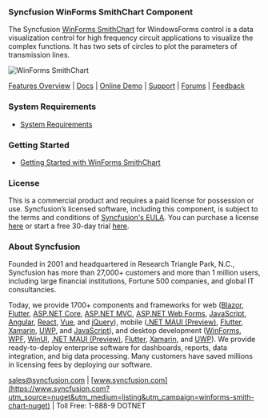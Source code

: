 ### Syncfusion WinForms SmithChart Component
The Syncfusion [WinForms SmithChart](https://www.syncfusion.com/winforms-ui-controls/smith-chart?utm_source=nuget&utm_medium=listing&utm_campaign=winforms-smith-chart-nuget) for WindowsForms control is a data visualization control for high frequency circuit applications to visualize the complex functions. It has two sets of circles to plot the parameters of transmission lines.

![WinForms SmithChart](https://cdn.syncfusion.com/nuget-readme/winforms/winforms_smithchart.png)

[Features Overview](https://www.syncfusion.com/winforms-ui-controls/smith-chart?utm_source=nuget&utm_medium=listing&utm_campaign=winforms-smith-chart-nuget) | [Docs](https://help.syncfusion.com/windowsforms/smith-chart/gettingstarted?utm_source=nuget&utm_medium=listing&utm_campaign=winforms-smith-chart-nuget) | [Online Demo](https://github.com/syncfusion/winforms-demos?utm_source=nuget&utm_medium=listing&utm_campaign=winforms-smith-chart-nuget) | [Support](https://www.syncfusion.com/support/directtrac/incidents/newincident?utm_source=nuget&utm_medium=listing&utm_campaign=winforms-smith-chart-nuget) | [Forums](https://www.syncfusion.com/forums/windowsforms?utm_source=nuget&utm_medium=listing&utm_campaign=winforms-smith-chart-nuget) | [Feedback](https://www.syncfusion.com/feedback/winforms?utm_source=nuget&utm_medium=listing&utm_campaign=winforms-smith-chart-nuget)

### System Requirements

* [System Requirements](https://help.syncfusion.com/windowsforms/installation/system-requirements?utm_source=nuget&utm_medium=listing&utm_campaign=winforms-smith-chart-nuget)

### Getting Started

* [Getting Started with WinForms SmithChart](https://help.syncfusion.com/windowsforms/smith-chart/gettingstarted?utm_source=nuget&utm_medium=listing&utm_campaign=winforms-smith-chart-nuget)

### License

This is a commercial product and requires a paid license for possession or use. Syncfusion’s licensed software, including this component, is subject to the terms and conditions of [Syncfusion's EULA](https://www.syncfusion.com/eula/es/?utm_source=nuget&utm_medium=listing&utm_campaign=winforms-smith-chart-nuget). You can purchase a license [here](https://www.syncfusion.com/sales/products?utm_source=nuget&utm_medium=listing&utm_campaign=winforms-smith-chart-nuget) or start a free 30-day trial [here](https://www.syncfusion.com/account/manage-trials/start-trials?utm_source=nuget&utm_medium=listing&utm_campaign=winforms-smith-chart-nuget).

### About Syncfusion

Founded in 2001 and headquartered in Research Triangle Park, N.C., Syncfusion has more than 27,000+ customers and more than 1 million users, including large financial institutions, Fortune 500 companies, and global IT consultancies.
 
Today, we provide 1700+ components and frameworks for web ([Blazor](https://www.syncfusion.com/blazor-components?utm_source=nuget&utm_medium=listing&utm_campaign=winforms-smith-chart-nuget), [Flutter](https://www.syncfusion.com/flutter-widgets?utm_source=nuget&utm_medium=listing&utm_campaign=winforms-smith-chart-nuget), [ASP.NET Core](https://www.syncfusion.com/aspnet-core-ui-controls?utm_source=nuget&utm_medium=listing&utm_campaign=winforms-smith-chart-nuget), [ASP.NET MVC](https://www.syncfusion.com/aspnet-mvc-ui-controls?utm_source=nuget&utm_medium=listing&utm_campaign=winforms-smith-chart-nuget), [ASP.NET Web Forms](https://www.syncfusion.com/jquery/aspnet-webforms-ui-controls?utm_source=nuget&utm_medium=listing&utm_campaign=winforms-smith-chart-nuget), [JavaScript](https://www.syncfusion.com/javascript-ui-controls?utm_source=nuget&utm_medium=listing&utm_campaign=winforms-smith-chart-nuget), [Angular](https://www.syncfusion.com/angular-ui-components?utm_source=nuget&utm_medium=listing&utm_campaign=winforms-smith-chart-nuget), [React](https://www.syncfusion.com/react-ui-components?utm_source=nuget&utm_medium=listing&utm_campaign=winforms-smith-chart-nuget), [Vue](https://www.syncfusion.com/vue-ui-components?utm_source=nuget&utm_medium=listing&utm_campaign=winforms-smith-chart-nuget), and [jQuery](https://www.syncfusion.com/jquery-ui-widgets?utm_source=nuget&utm_medium=listing&utm_campaign=winforms-smith-chart-nuget)), mobile ([.NET MAUI (Preview)](https://www.syncfusion.com/maui-controls?utm_source=nuget&utm_medium=listing&utm_campaign=winforms-smith-chart-nuget), [Flutter](https://www.syncfusion.com/flutter-widgets?utm_source=nuget&utm_medium=listing&utm_campaign=winforms-smith-chart-nuget), [Xamarin](https://www.syncfusion.com/xamarin-ui-controls?utm_source=nuget&utm_medium=listing&utm_campaign=winforms-smith-chart-nuget), [UWP](https://www.syncfusion.com/uwp-ui-controls?utm_source=nuget&utm_medium=listing&utm_campaign=winforms-smith-chart-nuget), and [JavaScript](https://www.syncfusion.com/javascript-ui-controls?utm_source=nuget&utm_medium=listing&utm_campaign=winforms-smith-chart-nuget)), and desktop development ([WinForms](https://www.syncfusion.com/winforms-ui-controls?utm_source=nuget&utm_medium=listing&utm_campaign=winforms-smith-chart-nuget), [WPF](https://www.syncfusion.com/wpf-controls?utm_source=nuget&utm_medium=listing&utm_campaign=winforms-smith-chart-nuget), [WinUI](https://www.syncfusion.com/winui-controls?utm_source=nuget&utm_medium=listing&utm_campaign=winforms-smith-chart-nuget), [.NET MAUI (Preview)](https://www.syncfusion.com/maui-controls?utm_source=nuget&utm_medium=listing&utm_campaign=winforms-smith-chart-nuget), [Flutter](https://www.syncfusion.com/flutter-widgets?utm_source=nuget&utm_medium=listing&utm_campaign=winforms-smith-chart-nuget), [Xamarin](https://www.syncfusion.com/xamarin-ui-controls?utm_source=nuget&utm_medium=listing&utm_campaign=winforms-smith-chart-nuget), and [UWP](https://www.syncfusion.com/uwp-ui-controls?utm_source=nuget&utm_medium=listing&utm_campaign=winforms-smith-chart-nuget)). We provide ready-to-deploy enterprise software for dashboards, reports, data integration, and big data processing. Many customers have saved millions in licensing fees by deploying our software.

[sales@syncfusion.com](mailto:sales@syncfusion.com?Subject=Syncfusion%20WinForms%20SmithChart-%20NuGet) | [www.syncfusion.com](https://www.syncfusion.com?utm_source=nuget&utm_medium=listing&utm_campaign=winforms-smith-chart-nuget) | Toll Free: 1-888-9 DOTNET



